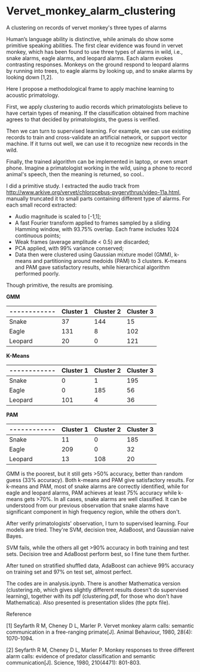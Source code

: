 # Vervet_monkey_alarm_clustering
A clustering on records of vervet monkey's three types of alarms

Human’s language ability is distinctive, while animals do show some primitive speaking abilities.
The first clear evidence was found in vervet monkey, which has been found to use three types of alarms in wild, i.e., snake alarms, eagle alarms, and leopard alarms. Each alarm evokes contrasting responses. Monkeys on the ground respond to leopard alarms by running into trees, to eagle alarms by looking up, and to snake alarms by looking down [1,2].

Here I propose a methodological frame to apply machine learning to acoustic primatology.

First, we apply clustering to audio records which primatologists believe to have certain types of meaning. If the classification obtained from machine agrees to that decided by primatologists, the guess is verified.

Then we can turn to supervised learning. For example, we can use existing records to train and cross-validate an artificial network, or support vector machine. If it turns out well, we can use it to recognize new records in the wild.

Finally, the trained algorithm can be implemented in laptop, or even smart phone. Imagine a primatologist working in the wild, using a phone to record animal's speech, then the meaning is returned, so cool..

I did a primitive study. I extracted the audio track from http://www.arkive.org/vervet/chlorocebus-pygerythrus/video-11a.html, manually truncated it to small parts containing different type of alarms. For each small record extracted:

* Audio magnitude is scaled to [-1,1];
* A fast Fourier transform applied to frames sampled by a sliding Hamming window, with 93.75% overlap. Each frame includes 1024 continuous points;
* Weak frames (average amplitude < 0.5) are discarded;
* PCA applied, with 99% variance conserved;
* Data then were clustered using Gaussian mixture model (GMM), k-means and partitioning around medoids (PAM) to 3 clusters. K-means and PAM gave satisfactory results, while hierarchical algorithm performed poorly.

Though primitive, the results are promising.

**GMM**

------------| Cluster 1 | Cluster 2 | Cluster 3
------------|------------ | ------------- | ------------
Snake  |37|144|15
Eagle  |131|8|102
Leopard|20|0|121

**K-Means**

------------| Cluster 1 | Cluster 2 | Cluster 3
------------|------------ | ------------- | ------------
Snake  |0|1|195
Eagle  |0|185|56
Leopard|101|4|36

**PAM**

------------| Cluster 1 | Cluster 2 | Cluster 3
------------|------------ | ------------- | ------------
Snake|11|0|185
Eagle|209|0|32
Leopard|13|108|20

GMM is the poorest, but it still gets >50% accuracy, better than random guess (33% accuracy). Both k-means and PAM give satisfactory results. For k-means and PAM, most of snake alarms are correctly identified, while for eagle and leopard alarms, PAM achieves at least 75% accuracy while k-means gets >70%. In all cases, snake alarms are well classified. It can be understood from our previous observation that snake alarms have significant component in high frequency region, while the others don't.

After verify primatologists' observation, I turn to supervised learning. Four models are tried. They're SVM, decision tree, AdaBoost, and Gaussian naive Bayes.

SVM fails, while the others all get >90% accuracy in both training and test sets. Decision tree and AdaBoost perform best, so I fine tune them further.

After tuned on stratified shuffled data, AdaBoost can achieve 99% accuracy on training set and 97% on test set, almost perfect.

The codes are in analysis.ipynb. There is another Mathematica version (clustering.nb, which gives slightly different results doesn't do supervised learning), together with its pdf (clustering.pdf, for those who don't have Mathematica). Also presented is presentation slides (the pptx file).

Reference

[1] Seyfarth R M, Cheney D L, Marler P. Vervet monkey alarm calls: semantic communication in a free-ranging primate[J]. Animal Behaviour, 1980, 28(4): 1070-1094.

[2] Seyfarth R M, Cheney D L, Marler P. Monkey responses to three different alarm calls: evidence of predator classification and semantic communication[J]. Science, 1980, 210(4471): 801-803.

